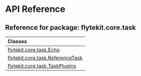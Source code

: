 # API Reference

## Reference for package: flytekit.core.task

| Classes  |
| :------------- |
| [flytekit.core.task.Echo](flytekit_core_task_echo) |
| [flytekit.core.task.ReferenceTask](flytekit_core_task_referencetask) |
| [flytekit.core.task.TaskPlugins](flytekit_core_task_taskplugins) |

